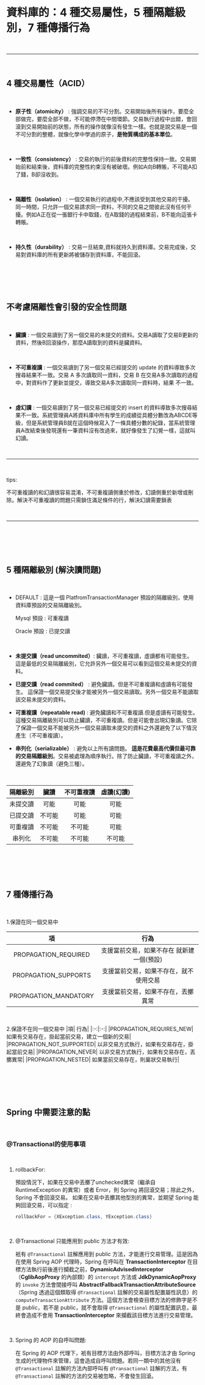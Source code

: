 # 資料庫的：4 種交易屬性，5 種隔離級別，7 種傳播行為

<br>

---

<br>

## 4 種交易屬性（ACID）

<br>

* __原子性（atomicity）__ : 強調交易的不可分割。交易開始後所有操作，要麼全部做完，要麼全部不做，不可能停滯在中間環節。交易執行過程中出錯，會回滾到交易開始前的狀態，所有的操作就像沒有發生一樣。也就是說交易是一個不可分割的整體，就像化學中學過的原子，__是物質構成的基本單位__。

<br>

* __一致性（consistency）__ : 交易的執行的前後資料的完整性保持一致。交易開始前和結束後，資料庫的完整性約束沒有被破壞。例如A向B轉賬，不可能A扣了錢，B卻沒收到。

<br>

* __隔離性（isolation）__ : 一個交易執行的過程中,不應該受到其他交易的干擾。同一時間，只允許一個交易請求同一資料，不同的交易之間彼此沒有任何干擾。例如A正在從一張銀行卡中取錢，在A取錢的過程結束前，B不能向這張卡轉賬。

<br>

* __持久性（durability）__ : 交易一旦結束,資料就持久到資料庫。交易完成後，交易對資料庫的所有更新將被儲存到資料庫，不能回滾。

<br>
<br>
<br>
<br>


## 不考慮隔離性會引發的安全性問題

<br>

* __臟讀__ : 一個交易讀到了另一個交易的未提交的資料。交易A讀取了交易B更新的資料，然後B回滾操作，那麼A讀取到的資料是臟資料。

<br>

* __不可重複讀__ : 一個交易讀到了另一個交易已經提交的 update 的資料導致多次搜尋結果不一致。交易 A 多次讀取同一資料，交易 B 在交易A多次讀取的過程中，對資料作了更新並提交，導致交易A多次讀取同一資料時，結果 不一致。

<br>

* __虛幻讀__ : 一個交易讀到了另一個交易已經提交的 insert 的資料導致多次搜尋結果不一致。系統管理員A將資料庫中所有學生的成績從具體分數改為ABCDE等級，但是系統管理員B就在這個時候寫入了一條具體分數的紀錄，當系統管理員A改結束後發現還有一筆資料沒有改過來，就好像發生了幻覺一樣，這就叫幻讀。

<br>

---

<br>

tips:

不可重複讀的和幻讀很容易混淆，不可重複讀側重於修改，幻讀側重於新增或刪除。解決不可重複讀的問題只需鎖住滿足條件的行，解決幻讀需要鎖表

<br>

---

<br>
<br>
<br>
<br>

## 5 種隔離級別 (解決讀問題)

<br>

* DEFAULT : 這是一個 PlatfromTransactionManager 預設的隔離級別，使用資料庫預設的交易隔離級別。

    Mysql 預設 : 可重複讀

    Oracle 預設 : 已提交讀

<br>

* __未提交讀（read uncommited）__: 臟讀，不可重複讀，虛讀都有可能發生。
這是最低的交易隔離級別，它允許另外一個交易可以看到這個交易未提交的資料。

* __已提交讀（read commited）__ : 避免臟讀。但是不可重複讀和虛讀有可能發生。
這保證一個交易提交後才能被另外一個交易讀取。另外一個交易不能讀取該交易未提交的資料。

* __可重複讀（repeatable read)__ : 避免臟讀和不可重複讀.但是虛讀有可能發生。
這種交易隔離級別可以防止臟讀，不可重複讀。但是可能會出現幻象讀。它除了保證一個交易不能被另外一個交易讀取未提交的資料之外還避免了以下情況產生（不可重複讀）。

* __串列化（serializable）__ : 避免以上所有讀問題。
__這是花費最高代價但最可靠的交易隔離級別__。交易被處理為順序執行。除了防止臟讀，不可重複讀之外，還避免了幻象讀（避免三種）。

<br>

| 隔離級別 | 臟讀 | 不可重複讀 | 虛讀(幻讀) |
| :--: | :--: | :--: | :--: |
未提交讀|	可能|	可能|	可能|
已提交讀|	不可能|	可能|	可能|
可重複讀|	不可能|	不可能|	可能|
串列化|	不可能|	不可能|	不可能|

<br>
<br>
<br>
<br>

## 7 種傳播行為

<br>

1.保證在同一個交易中

|項|	行為|
|:-:|:-:|
|PROPAGATION_REQUIRED|	支援當前交易，如果不存在 就新建一個(預設)|
|PROPAGATION_SUPPORTS|	支援當前交易，如果不存在，就不使用交易|
|PROPAGATION_MANDATORY|	支援當前交易，如果不存在，丟擲異常|

<br>

2.保證不在同一個交易中
|項|	行為|
|:-:|:-:|
|PROPAGATION_REQUIRES_NEW|	如果有交易存在，掛起當前交易，建立一個新的交易|
|PROPAGATION_NOT_SUPPORTED|	以非交易方式執行，如果有交易存在，掛起當前交易|
|PROPAGATION_NEVER|	以非交易方式執行，如果有交易存在，丟擲異常|
|PROPAGATION_NESTED|	如果當前交易存在，則巢狀交易執行|

<br>
<br>
<br>
<br>

## Spring 中需要注意的點 

<br>

### @Transactional的使用事項

<br>

1. rollbackFor:

    預設情況下，如果在交易中丟擲了unchecked異常（繼承自 RuntimeException 的異常）或者 Error，則 Spring 將回滾交易；除此之外，Spring 不會回滾交易。
如果在交易中丟擲其他型別的異常，並期望 Spring 能夠回滾交易，可以指定 :

    ```java
    rollbackFor = {XException.class, YException.class}
    ```

<br>

2. @Transactional 只能應用到 public 方法才有效:

    衹有 `@Transactional` 註解應用到 public 方法，才能進行交易管理。這是因為在使用 Spring AOP 代理時，Spring 在呼叫在 __TransactionInterceptor__ 在目標方法執行前後進行攔截之前，__DynamicAdvisedInterceptor__（__CglibAopProxy__ 的內部類）的 `intercept` 方法或 __JdkDynamicAopProxy__ 的 `invoke` 方法會間接呼叫 __AbstractFallbackTransactionAttributeSource__（Spring 透過這個類取得 `@Transactional` 註解的交易屬性配置屬性訊息）的 `computeTransactionAttribute` 方法。這個方法會檢查目標方法的修飾字是不是 public，若不是 public，就不會取得 `@Transactional` 的屬性配置訊息，最終會造成不會用 __TransactionInterceptor__ 來攔截該目標方法進行交易管理。

<br>

3. Spring 的 AOP 的自呼叫問題:

    在 Spring 的 AOP 代理下，衹有目標方法由外部呼叫，目標方法才由 Spring 生成的代理物件來管理，這會造成自呼叫問題。若同一類中的其他沒有`@Transactional` 註解的方法內部呼叫有 `@Transactional` 註解的方法，有 `@Transactional` 註解的方法的交易被忽略，不會發生回滾。